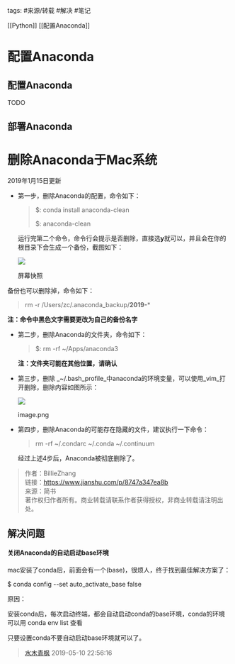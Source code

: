 tags: #来源/转载 #解决 #笔记 

[[Python]]
[[配置Anaconda]]

# 配置Anaconda

## 配置Anaconda
TODO

## 部署Anaconda
# 删除Anaconda于Mac系统

2019年1月15日更新

-   第一步，删除Anaconda的配置，命令如下：

    > $: conda install anaconda-clean
    >
    > $: anaconda-clean

    运行完第二个命令，命令行会提示是否删除，直接选**y**就可以，并且会在你的根目录下会生成一个备份，截图如下：  

    ![](//upload-images.jianshu.io/upload_images/1791824-0f24eedadafa22b5.png?imageMogr2/auto-orient/strip|imageView2/2/w/491)

    屏幕快照

备份也可以删除掉，命令如下：

> rm -r /Users/zc/.anaconda\_backup/**2019-**\*

**注：命令中黑色文字需要更改为自己的备份名字**



-   第二步，删除Anaconda的文件夹，命令如下：

    > $: rm -rf ~/Apps/anaconda3

    **注：文件夹可能在其他位置，请确认**

    

-   第三步，删除 _~/.bash\_profile_中anaconda的环境变量，可以使用_vim_打开删除，删除内容如图所示：  

    ![](//upload-images.jianshu.io/upload_images/1791824-8caa874787ad6335.png?imageMogr2/auto-orient/strip|imageView2/2/w/439)

    image.png

-   第四步，删除Anaconda的可能存在隐藏的文件，建议执行一下命令：

    > rm -rf ~/.condarc ~/.conda ~/.continuum

    经过上述4步后，Anaconda被彻底删除了。

  

> 作者：BillieZhang  
> 链接：https://www.jianshu.com/p/8747a347ea8b  
> 来源：简书  
> 著作权归作者所有。商业转载请联系作者获得授权，非商业转载请注明出处。

## 解决问题
#### 关闭Anaconda的自动启动base环境
mac安装了conda后，前面会有一个(base)，很烦人，终于找到最佳解决方案了：

$ conda config --set auto\_activate\_base false

原因：

安装conda后，每次启动终端，都会自动启动conda的base环境，conda的环境可以用 conda env list 查看

只要设置conda不要自动启动base环境就可以了。

> [水木青枫](https://blog.csdn.net/u010666669) 2019-05-10 22:56:16 
